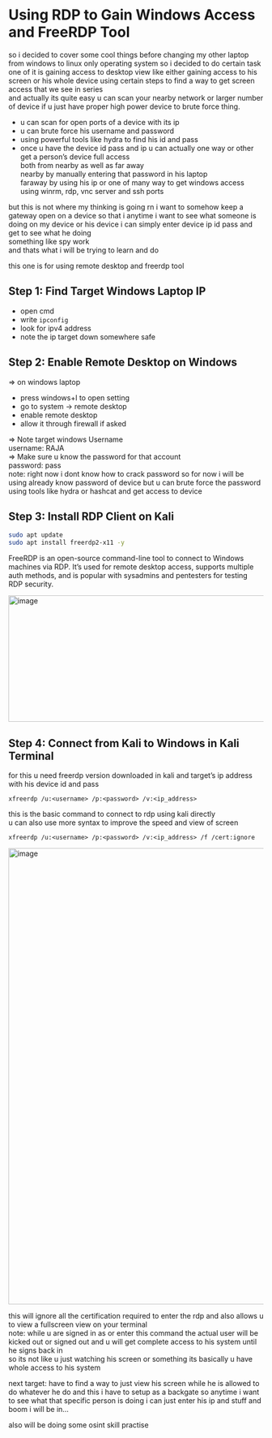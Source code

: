 # Using RDP to Gain Windows Access and FreeRDP Tool

so i decided to cover some cool things before changing my other laptop from windows to linux only operating system so i decided to do certain task one of it is gaining access to desktop view like either gaining access to his screen or his whole device using certain steps to find a way to get screen access that we see in series  
and actually its quite easy u can scan your nearby network or larger number of device if u just have proper high power device to brute force thing.

- u can scan for open ports of a device with its ip  
- u can brute force his username and password  
- using powerful tools like hydra to find his id and pass  
- once u have the device id pass and ip u can actually one way or other get a person’s device full access  
both from nearby as well as far away  
nearby by manually entering that password in his laptop  
faraway by using his ip or one of many way to get windows access using winrm, rdp, vnc server and ssh ports  

but this is not where my thinking is going rn i want to somehow keep a gateway open on a device so that i anytime i want to see what someone is doing on my device or his device i can simply enter device ip id pass and get to see what he doing  
something like spy work  
and thats what i will be trying to learn and do  

this one is for using remote desktop and freerdp tool  

## Step 1: Find Target Windows Laptop IP

- open cmd  
- write `ipconfig`  
- look for ipv4 address  
- note the ip target down somewhere safe  

## Step 2: Enable Remote Desktop on Windows

=> on windows laptop  
- press windows+I to open setting  
- go to system -> remote desktop  
- enable remote desktop  
- allow it through firewall if asked  

=> Note target windows Username  
  username: RAJA  
=> Make sure u know the password for that account  
  password: pass  
  note: right now i dont know how to crack password so for now i will be using already know password of device but u can brute force the password using tools like hydra or hashcat and get access to device  

## Step 3: Install RDP Client on Kali

```bash
sudo apt update
sudo apt install freerdp2-x11 -y
```

FreeRDP is an open-source command-line tool to connect to Windows machines via RDP. It’s used for remote desktop access, supports multiple auth methods, and is popular with sysadmins and pentesters for testing RDP security.

<img width="1600" height="249" alt="image" src="https://github.com/user-attachments/assets/27c8d37a-c6f2-4dcb-81c2-086de4c307f4" />

## Step 4: Connect from Kali to Windows in Kali Terminal

for this u need freerdp version downloaded in kali and target’s ip address with his device id and pass

```
xfreerdp /u:<username> /p:<password> /v:<ip_address>
```

this is the basic command to connect to rdp using kali directly  
u can also use more syntax to improve the speed and view of screen  

```
xfreerdp /u:<username> /p:<password> /v:<ip_address> /f /cert:ignore
```
<img width="1600" height="899" alt="image" src="https://github.com/user-attachments/assets/41abffc8-c0e6-4dc2-9f86-b0be71f74cc9" />

this will ignore all the certification required to enter the rdp and also allows u to view a fullscreen view on your terminal  
note: while u are signed in as or enter this command the actual user will be kicked out or signed out and u will get complete access to his system until he signs back in  
so its not like u just watching his screen or something its basically u have whole access to his system  

next target: have to find a way to just view his screen while he is allowed to do whatever he do and this i have to setup as a backgate so anytime i want to see what that specific person is doing i can just enter his ip and stuff and boom i will be in...

also will be doing some osint skill practise 
